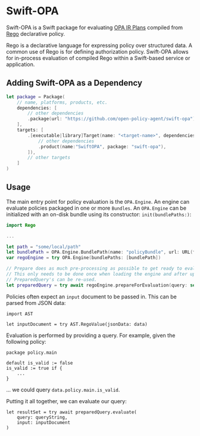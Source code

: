 # Swift-OPA

Swift-OPA is a Swift package for evaluating [OPA IR
Plans](https://www.openpolicyagent.org/docs/latest/ir/) compiled from
[Rego](https://www.openpolicyagent.org/docs/latest/policy-language/#what-is-rego)
declarative policy.

Rego is a declarative language for expressing policy over structured data. A
common use of Rego is for defining authorization policy.
Swift-OPA allows for in-process evaluation of compiled Rego within a Swift-based service or application.

## Adding Swift-OPA as a Dependency

```swift
let package = Package(
    // name, platforms, products, etc.
    dependencies: [
        // other dependencies
        .package(url: "https://github.com/open-policy-agent/swift-opa"),
    ],
    targets: [
        .[executable|library]Target(name: "<target-name>", dependencies: [
            // other dependencies
            .product(name:"SwiftOPA", package: "swift-opa"),
        ]),
        // other targets
    ]
)
```

## Usage

The main entry point for policy evaluation is the `OPA.Engine`. An engine can evaluate policies packaged in one or more `Bundles`.
An `OPA.Engine` can be initialized with an on-disk bundle using its constructor: `init(bundlePaths:)`:

```swift
import Rego

...

let path = "some/local/path"
let bundlePath = OPA.Engine.BundlePath(name: "policyBundle", url: URL(fileURLWithPath: path)
var regoEngine = try OPA.Engine(bundlePaths: [bundlePath])

// Prepare does as much pre-processing as possible to get ready to evaluate queries.
// This only needs to be done once when loading the engine and after updating it.
// PreparedQuery's can be re-used.
let preparedQuery = try await regoEngine.prepareForEvaluation(query: self.evalOptions.query)
```

Policies often expect an `input` document to be passed in. This can be parsed from JSON data:

```
import AST

let inputDocument = try AST.RegoValue(jsonData: data)
```

Evaluation is performed by providing a query. For example, given the following policy:

```rego
package policy.main

default is_valid := false
is_valid := true if {
    ...
}
```

... we could query `data.policy.main.is_valid`.


Putting it all together, we can evaluate our query:

```
let resultSet = try await preparedQuery.evaluate(
    query: queryString,
    input: inputDocument
)
```
